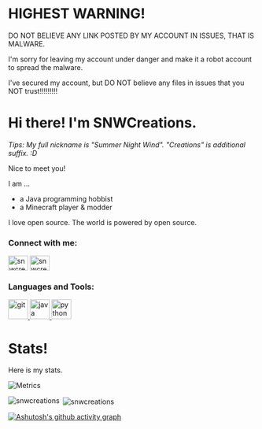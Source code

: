 # HIGHEST WARNING!

DO NOT BELIEVE ANY LINK POSTED BY MY ACCOUNT IN ISSUES, THAT IS MALWARE.

I'm sorry for leaving my account under danger and make it a robot account to spread the malware.

I've secured my account, but DO NOT believe any files in issues that you NOT trust!!!!!!!!!

# Hi there! I'm SNWCreations.

_Tips: My full nickname is "Summer Night Wind". "Creations" is additional suffix. :D_

Nice to meet you!

I am ...
* a Java programming hobbist
* a Minecraft player & modder

I love open source. The world is powered by open source.

<h3 align="left">Connect with me:</h3>
<p align="left">
<a href="https://twitter.com/snwcreations" target="blank"><img align="center" src="https://ghproxy.com/https://raw.githubusercontent.com/rahuldkjain/github-profile-readme-generator/master/src/images/icons/Social/twitter.svg" alt="snwcreations" height="30" width="40" /></a>
<a href="mailto:windcheng233@gmail.com" target="blank"><img align="center" src="https://upload.wikimedia.org/wikipedia/commons/7/7e/Gmail_icon_%282020%29.svg" alt="snwcreations" height="30" width="40" /></a>
</p>

<h3 align="left">Languages and Tools:</h3>
<p align="left"> <a href="https://git-scm.com/" target="_blank" rel="noreferrer"> <img src="https://www.vectorlogo.zone/logos/git-scm/git-scm-icon.svg" alt="git" width="40" height="40"/> </a> <a href="https://www.java.com" target="_blank" rel="noreferrer"> <img src="https://ghproxy.com/https://raw.githubusercontent.com/devicons/devicon/master/icons/java/java-original.svg" alt="java" width="40" height="40"/> </a> <a href="https://www.python.org" target="_blank" rel="noreferrer"> <img src="https://ghproxy.com/https://raw.githubusercontent.com/devicons/devicon/master/icons/python/python-original.svg" alt="python" width="40" height="40"/> </a> </p>

# Stats!

Here is my stats.

![Metrics](https://metrics.lecoq.io/SNWCreations?template=classic&languages=1&languages.limit=8&languages.colors=github&languages.threshold=0%25&config.timezone=Asia%2FShanghai)
<p><img align="left" src="https://github-readme-stats.vercel.app/api/top-langs?username=snwcreations&show_icons=true&locale=en&layout=compact" alt="snwcreations" /></p>

<p>&nbsp;<img align="center" src="https://github-readme-stats.vercel.app/api?username=snwcreations&show_icons=true&locale=en" alt="snwcreations" /></p>

[![Ashutosh's github activity graph](https://github-readme-activity-graph.vercel.app/graph?username=SNWCreations)](https://github.com/ashutosh00710/github-readme-activity-graph)
